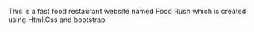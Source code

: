 This is a fast food restaurant website named Food Rush which is created using Html,Css and bootstrap 
